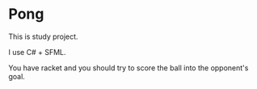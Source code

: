 # Pong

This is study project. 

I use C# + SFML.

You have racket and you should try to score the ball into 
the opponent's goal.